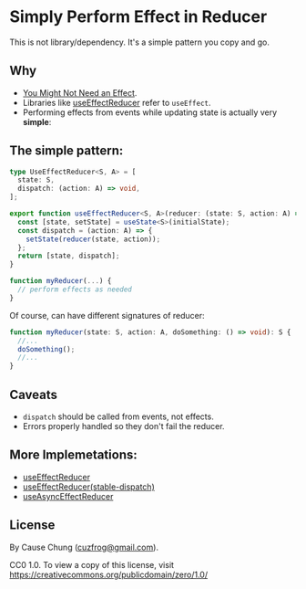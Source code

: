 # Simply Perform Effect in Reducer

This is not library/dependency. It's a simple pattern you copy and go.

## Why
* [You Might Not Need an Effect](https://react.dev/learn/you-might-not-need-an-effect).
* Libraries like [useEffectReducer](https://github.com/davidkpiano/useEffectReducer) refer to `useEffect`.
* Performing effects from events while updating state is actually very **simple**: 

## The simple pattern:
```typescript
type UseEffectReducer<S, A> = [
  state: S,
  dispatch: (action: A) => void,
];

export function useEffectReducer<S, A>(reducer: (state: S, action: A) => S, initialState: S): UseEffectReducer<S, A> {
  const [state, setState] = useState<S>(initialState);
  const dispatch = (action: A) => {
    setState(reducer(state, action));
  };
  return [state, dispatch];
}

function myReducer(...) {
  // perform effects as needed
}
```

Of course, can have different signatures of reducer:
```typescript
function myReducer(state: S, action: A, doSomething: () => void): S {
  //...
  doSomething();
  //...
}
```
## Caveats
* `dispatch` should be called from events, not effects.
* Errors properly handled so they don't fail the reducer.

## More Implemetations:
* [useEffectReducer](./useEffectReducer.ts)
* [useEffectReducer(stable-dispatch)](./useEffectReducer.stable-dispatch.ts)
* [useAsyncEffectReducer](./useAsyncEffectReducer.ts)

## License
By Cause Chung (cuzfrog@gmail.com).

CC0 1.0. To view a copy of this license, visit https://creativecommons.org/publicdomain/zero/1.0/
